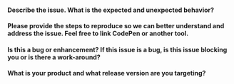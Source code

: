 <!-- Please populate the PatternFly issue template so we can learn more about your needs. -->

#### Describe the issue. What is the expected and unexpected behavior?

#### Please provide the steps to reproduce so we can better understand and address the issue. Feel free to link CodePen or another tool.

#### Is this a bug or enhancement? If this issue is a bug, is this issue blocking you or is there a work-around?

#### What is your product and what release version are you targeting?

